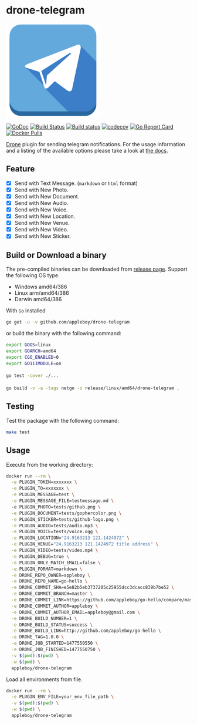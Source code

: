 # drone-telegram

![logo](./images/logo.png)

[![GoDoc](https://godoc.org/github.com/appleboy/drone-telegram?status.svg)](https://godoc.org/github.com/appleboy/drone-telegram)
[![Build Status](https://cloud.drone.io/api/badges/appleboy/drone-telegram/status.svg)](https://cloud.drone.io/appleboy/drone-telegram)
[![Build status](https://ci.appveyor.com/api/projects/status/cm4l9udn8ywkif42?svg=true)](https://ci.appveyor.com/project/appleboy/drone-telegram-cd47y)
[![codecov](https://codecov.io/gh/appleboy/drone-telegram/branch/master/graph/badge.svg)](https://codecov.io/gh/appleboy/drone-telegram)
[![Go Report Card](https://goreportcard.com/badge/github.com/appleboy/drone-telegram)](https://goreportcard.com/report/github.com/appleboy/drone-telegram)
[![Docker Pulls](https://img.shields.io/docker/pulls/appleboy/drone-telegram.svg)](https://hub.docker.com/r/appleboy/drone-telegram/)

[Drone](https://github.com/drone/drone) plugin for sending telegram notifications. For the usage
information and a listing of the available options please take a look at [the docs](http://plugins.drone.io/appleboy/drone-telegram/).

## Feature

* [x] Send with Text Message. (`markdown` or `html` format)
* [x] Send with New Photo.
* [x] Send with New Document.
* [x] Send with New Audio.
* [x] Send with New Voice.
* [x] Send with New Location.
* [x] Send with New Venue.
* [x] Send with New Video.
* [x] Send with New Sticker.

## Build or Download a binary

The pre-compiled binaries can be downloaded from [release page](https://github.com/appleboy/drone-telegram/releases). Support the following OS type.

* Windows amd64/386
* Linux arm/amd64/386
* Darwin amd64/386

With `Go` installed

```sh
go get -u -v github.com/appleboy/drone-telegram
```

or build the binary with the following command:

```sh
export GOOS=linux
export GOARCH=amd64
export CGO_ENABLED=0
export GO111MODULE=on

go test -cover ./...

go build -v -a -tags netgo -o release/linux/amd64/drone-telegram .
```

## Testing

Test the package with the following command:

```sh
make test
```

## Usage

Execute from the working directory:

```sh
docker run --rm \
  -e PLUGIN_TOKEN=xxxxxxx \
  -e PLUGIN_TO=xxxxxxx \
  -e PLUGIN_MESSAGE=test \
  -e PLUGIN_MESSAGE_FILE=testmessage.md \  
  -e PLUGIN_PHOTO=tests/github.png \
  -e PLUGIN_DOCUMENT=tests/gophercolor.png \
  -e PLUGIN_STICKER=tests/github-logo.png \
  -e PLUGIN_AUDIO=tests/audio.mp3 \
  -e PLUGIN_VOICE=tests/voice.ogg \
  -e PLUGIN_LOCATION="24.9163213 121.1424972" \
  -e PLUGIN_VENUE="24.9163213 121.1424972 title address" \
  -e PLUGIN_VIDEO=tests/video.mp4 \
  -e PLUGIN_DEBUG=true \
  -e PLUGIN_ONLY_MATCH_EMAIL=false \
  -e PLUGIN_FORMAT=markdown \
  -e DRONE_REPO_OWNER=appleboy \
  -e DRONE_REPO_NAME=go-hello \
  -e DRONE_COMMIT_SHA=e5e82b5eb3737205c25955dcc3dcacc839b7be52 \
  -e DRONE_COMMIT_BRANCH=master \
  -e DRONE_COMMIT_LINK=https://github.com/appleboy/go-hello/compare/master... \
  -e DRONE_COMMIT_AUTHOR=appleboy \
  -e DRONE_COMMIT_AUTHOR_EMAIL=appleboy@gmail.com \
  -e DRONE_BUILD_NUMBER=1 \
  -e DRONE_BUILD_STATUS=success \
  -e DRONE_BUILD_LINK=http://github.com/appleboy/go-hello \
  -e DRONE_TAG=1.0.0 \
  -e DRONE_JOB_STARTED=1477550550 \
  -e DRONE_JOB_FINISHED=1477550750 \
  -v $(pwd):$(pwd) \
  -w $(pwd) \
  appleboy/drone-telegram
```

Load all environments from file.

```bash
docker run --rm \
  -e PLUGIN_ENV_FILE=your_env_file_path \
  -v $(pwd):$(pwd) \
  -w $(pwd) \
  appleboy/drone-telegram
```
